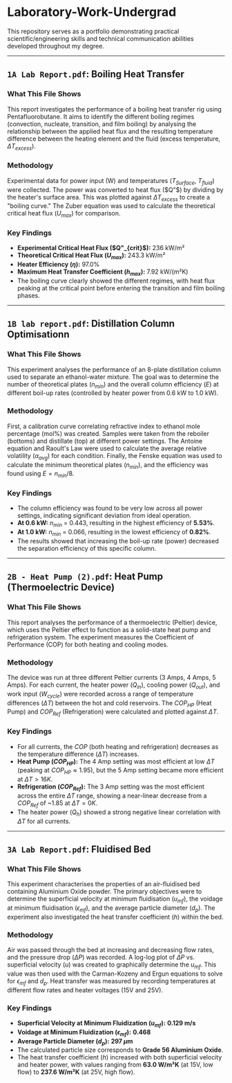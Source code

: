 # Laboratory-Work-Undergrad
This repository serves as a portfolio demonstrating practical scientific/engineering skills and technical communication abilities developed throughout my degree.

---

## `1A Lab Report.pdf`: Boiling Heat Transfer

### What This File Shows
This report investigates the performance of a boiling heat transfer rig using Pentafluorobutane. It aims to identify the different boiling regimes (convection, nucleate, transition, and film boiling) by analysing the relationship between the applied heat flux and the resulting temperature difference between the heating element and the fluid (excess temperature, $\Delta T_{excess}$).

### Methodology
Experimental data for power input (W) and temperatures ($T_{Surface}$, $T_{fluid}$) were collected. The power was converted to heat flux ($Q"$) by dividing by the heater's surface area. This was plotted against $\Delta T_{excess}$ to create a "boiling curve." The Zuber equation was used to calculate the theoretical critical heat flux ($U_{max}$) for comparison.

### Key Findings
* **Experimental Critical Heat Flux ($Q"_{crit}$):** 236 kW/m²
* **Theoretical Critical Heat Flux ($U_{max}$):** 243.3 kW/m²
* **Heater Efficiency ($\eta$):** 97.0%
* **Maximum Heat Transfer Coefficient ($h_{max}$):** 7.92 kW/(m²K)
* The boiling curve clearly showed the different regimes, with heat flux peaking at the critical point before entering the transition and film boiling phases.

---

## `1B lab report.pdf`: Distillation Column Optimisationn

### What This File Shows
This experiment analyses the performance of an 8-plate distillation column used to separate an ethanol-water mixture. The goal was to determine the number of theoretical plates ($n_{min}$) and the overall column efficiency ($E$) at different boil-up rates (controlled by heater power from 0.6 kW to 1.0 kW).

### Methodology
First, a calibration curve correlating refractive index to ethanol mole percentage (mol%) was created. Samples were taken from the reboiler (bottoms) and distillate (top) at different power settings. The Antoine equation and Raoult's Law were used to calculate the average relative volatility ($\alpha_{avg}$) for each condition. Finally, the Fenske equation was used to calculate the minimum theoretical plates ($n_{min}$), and the efficiency was found using $E = n_{min} / 8$.

### Key Findings
* The column efficiency was found to be very low across all power settings, indicating significant deviation from ideal operation.
* **At 0.6 kW:** $n_{min}$ = 0.443, resulting in the highest efficiency of **5.53%**.
* **At 1.0 kW:** $n_{min}$ = 0.066, resulting in the lowest efficiency of **0.82%**.
* The results showed that increasing the boil-up rate (power) decreased the separation efficiency of this specific column.

---

## `2B - Heat Pump (2).pdf`: Heat Pump (Thermoelectric Device)

### What This File Shows
This report analyses the performance of a thermoelectric (Peltier) device, which uses the Peltier effect to function as a solid-state heat pump and refrigeration system. The experiment measures the Coefficient of Performance (COP) for both heating and cooling modes.

### Methodology
The device was run at three different Peltier currents (3 Amps, 4 Amps, 5 Amps). For each current, the heater power ($Q_{in}$), cooling power ($Q_{out}$), and work input ($W_{cycle}$) were recorded across a range of temperature differences ($\Delta T$) between the hot and cold reservoirs. The $COP_{HP}$ (Heat Pump) and $COP_{Ref}$ (Refrigeration) were calculated and plotted against $\Delta T$.

### Key Findings
* For all currents, the $COP$ (both heating and refrigeration) decreases as the temperature difference ($\Delta T$) increases.
* **Heat Pump ($COP_{HP}$):** The 4 Amp setting was most efficient at low $\Delta T$ (peaking at $COP_{HP} \approx 1.95$), but the 5 Amp setting became more efficient at $\Delta T > 16 K$.
* **Refrigeration ($COP_{Ref}$):** The 3 Amp setting was the most efficient across the entire $\Delta T$ range, showing a near-linear decrease from a $COP_{Ref}$ of ~1.85 at $\Delta T = 0 K$.
* The heater power ($Q_h$) showed a strong negative linear correlation with $\Delta T$ for all currents.

---

## `3A Lab Report.pdf`: Fluidised Bed

### What This File Shows
This experiment characterises the properties of an air-fluidised bed containing Aluminium Oxide powder. The primary objectives were to determine the superficial velocity at minimum fluidisation ($u_{mf}$), the voidage at minimum fluidisation ($\epsilon_{mf}$), and the average particle diameter ($d_p$). The experiment also investigated the heat transfer coefficient ($h$) within the bed.

### Methodology
Air was passed through the bed at increasing and decreasing flow rates, and the pressure drop ($\Delta P$) was recorded. A log-log plot of $\Delta P$ vs. superficial velocity ($u$) was created to graphically determine the $u_{mf}$. This value was then used with the Carman-Kozeny and Ergun equations to solve for $\epsilon_{mf}$ and $d_p$. Heat transfer was measured by recording temperatures at different flow rates and heater voltages (15V and 25V).

### Key Findings
* **Superficial Velocity at Minimum Fluidization ($u_{mf}$):** **0.129 m/s**
* **Voidage at Minimum Fluidization ($\epsilon_{mf}$):** **0.468**
* **Average Particle Diameter ($d_p$):** **297 $\mu$m**
* The calculated particle size corresponds to **Grade 56 Aluminium Oxide**.
* The heat transfer coefficient ($h$) increased with both superficial velocity and heater power, with values ranging from **63.0 W/m²K** (at 15V, low flow) to **237.6 W/m²K** (at 25V, high flow).
